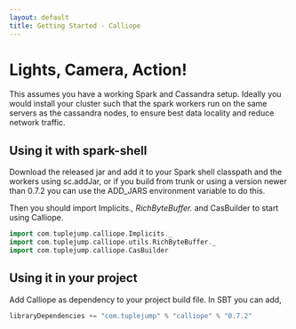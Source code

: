 ```yaml
---
layout: default
title: Getting Started - Calliope
---
```


# Lights, Camera, Action!

This assumes you have a working Spark and Cassandra setup. Ideally you would install your cluster such that the spark workers run on the same servers as the cassandra nodes, to ensure best data locality and reduce network traffic.

## Using it with spark-shell

Download the released jar and add it to your Spark shell classpath and the workers using sc.addJar, or if you build from trunk or using a version newer than 0.7.2 you can use the ADD_JARS environment variable to do this.

Then you should import Implicits._, RichByteBuffer._ and CasBuilder to start using Calliope.

```scala
import com.tuplejump.calliope.Implicits._
import com.tuplejump.calliope.utils.RichByteBuffer._
import com.tuplejump.calliope.CasBuilder
```

## Using it in your project

Add Calliope as dependency to your project build file. In SBT you can add,

```scala
libraryDependencies += "com.tuplejump" % "calliope" % "0.7.2"
```
